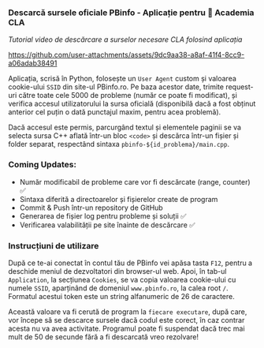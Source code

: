 ### Descarcă sursele oficiale PBinfo - Aplicație pentru 💎 Academia CLA

*Tutorial video de descărcare a surselor necesare CLA folosind aplicația*

https://github.com/user-attachments/assets/9dc9aa38-a8af-41f4-8cc9-a06adab38491

Aplicația, scrisă în Python, folosește un `User Agent` custom și valoarea cookie-ului `SSID` din site-ul PBinfo.ro. Pe baza acestor date, trimite request-uri către toate cele 5000 de probleme (număr ce poate fi modificat), și verifica accesul utilizatorului la sursa oficială (disponibilă dacă a fost obținut anterior cel puțin o dată punctajul maxim, pentru acea problemă).

Dacă accesul este permis, parcurgând textul și elementele paginii se va selecta sursa C++ aflată într-un bloc `<code>` și descărca într-un fișier și folder separat, respectând sintaxa `pbinfo-${id_problema}/main.cpp`.

### Coming Updates:

- Număr modificabil de probleme care vor fi descărcate (range, counter) ✅
- Sintaxa diferită a directoarelor și fișierelor create de program
- Commit & Push într-un repository de GitHub
- Generarea de fișier log pentru probleme și soluții ✅
- Verificarea valabilității pe site înainte de descărcare ✅

### Instrucțiuni de utilizare

După ce te-ai conectat în contul tău de PBinfo vei apăsa tasta `F12`, pentru a deschide meniul de dezvoltatori din browser-ul web. Apoi, în tab-ul `Application`, la secțiunea `Cookies`, se va copia valoarea cookie-ului cu numele `SSID`, aparținând de domeniul `www.pbinfo.ro`, la calea root `/`. Formatul acestui token este un string alfanumeric de 26 de caractere.

Această valoare va fi cerută de program la `fiecare executare`, după care, vor începe să se descarce sursele dacă codul este corect, în caz contrar acesta nu va avea activitate. Programul poate fi suspendat dacă trec mai mult de 50 de secunde fără a fi descarcată vreo rezolvare!
